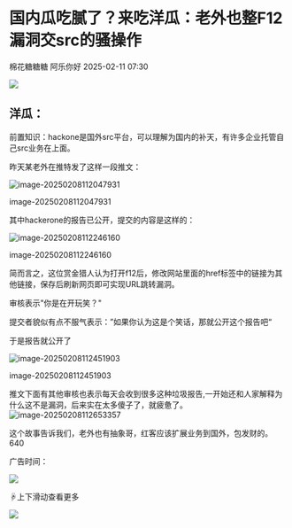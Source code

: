 #  国内瓜吃腻了？来吃洋瓜：老外也整F12漏洞交src的骚操作   
棉花糖糖糖  阿乐你好   2025-02-11 07:30  
  
![](https://mmbiz.qpic.cn/mmbiz_gif/1mtwZURvGTkCK3ZFyqYEyTwmaLo2YSMeibz3eeShkewiadS4oh0RBl1U7BTVeEscGQrEbjWKcQzGpJEFLwr4cFQw/640?wx_fmt=gif&wxfrom=13&wx_lazy=1&tp=wxpic "")  
  
## 洋瓜：  
  
前置知识：hackone是国外src平台，可以理解为国内的补天，有许多企业托管自己src业务在上面。  
  
昨天某老外在推特发了这样一段推文：  
  
![image-20250208112047931](https://mmbiz.qpic.cn/mmbiz_png/lic4LrsB27ntDicRI6gaPQRwnDQdVwZvBNZMqNT6YeWhwsqy9v8bibOGHLw9ibKAyCE1MT3wusNNBKicxXRU1MMVAcQ/640?wx_fmt=png&from=appmsg "")  
  
image-20250208112047931  
  
其中hackerone的报告已公开，提交的内容是这样的：  
  
![image-20250208112246160](https://mmbiz.qpic.cn/mmbiz_png/lic4LrsB27ntDicRI6gaPQRwnDQdVwZvBNe2ZosNX8Q2MszAcEvEzOqNhmrcRIR2n5rZuujdDQ18aZqQfdQpOuaw/640?wx_fmt=png&from=appmsg "")  
  
image-20250208112246160  
  
简而言之，这位赏金猎人认为打开f12后，修改网站里面的href标签中的链接为其他链接，保存后刷新网页即可实现URL跳转漏洞。  
  
审核表示"你是在开玩笑？"  
  
提交者貌似有点不服气表示：”如果你认为这是个笑话，那就公开这个报告吧“  
  
于是报告就公开了  
  
![image-20250208112451903](https://mmbiz.qpic.cn/mmbiz_png/lic4LrsB27ntDicRI6gaPQRwnDQdVwZvBN4Zz6DHdeyqyeySescC8VOHdSPicdjhRgFVicAcciaV5vSJYyictWr2yrTQ/640?wx_fmt=png&from=appmsg "")  
  
image-20250208112451903  
  
推文下面有其他审核也表示每天会收到很多这种垃圾报告,一开始还和人家解释为什么这不是漏洞，后来实在太多傻子了，就疲惫了。![image-20250208112653357](https://mmbiz.qpic.cn/mmbiz_png/lic4LrsB27ntDicRI6gaPQRwnDQdVwZvBN3m3hXibtwMQkTiaibwbR4g26qZ7WyzPSpDYLZO3Z9X8zhkVYqXhvn94Hg/640?wx_fmt=png&from=appmsg "")  
  
  
这个故事告诉我们，老外也有抽象哥，红客应该扩展业务到国外，包发财的。  
640  
  
广告时间：  
  
![](https://mmbiz.qpic.cn/mmbiz_jpg/lic4LrsB27nsCoUtu7S3iaU9uQd1tDmUkkVTPUPn8MbUmWHnPzhO5T5d6a0xf1O25iaEs8GSrjMFWmlJVXTHWfDIw/640?wx_fmt=other&from=appmsg&wxfrom=5&wx_lazy=1&wx_co=1&tp=webp "")  
  
☟上下滑动查看更多  
  
![](https://mmbiz.qpic.cn/mmbiz_jpg/lic4LrsB27nsCoUtu7S3iaU9uQd1tDmUkkDPibncJdKCHfsaGMdh3K1FSHUIfPnwe9N2uIs4Cffdn2m1ehC6PAbsA/640?wx_fmt=other&from=appmsg&wxfrom=5&wx_lazy=1&wx_co=1&tp=webp "")  
  
  

